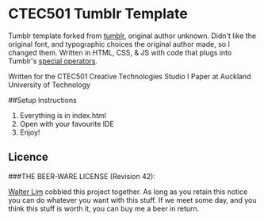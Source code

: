 # CTEC501 Tumblr Template
Tumblr template forked from [tumblr](https://www.tumblr.com/theme/39080), original author unknown. Didn't like the original font, and typographic choices the original author made, so I changed them. Written in HTML, CSS, & JS with code that plugs into Tumblr's [special operators](https://www.tumblr.com/docs/en/custom_themes).

Written for the CTEC501 Creative Technologies Studio I Paper at Auckland University of Technology

##Setup Instructions

1.  Everything is in index.html
2.  Open with your favourite IDE
3.  Enjoy!


## Licence

###THE BEER-WARE LICENSE (Revision 42):

[Walter Lim](mailto:waltissomewhere@gmail.com) cobbled this project together.  As long as you retain this notice you can do whatever you want with this stuff. If we meet some day, and you think this stuff is worth it, you can buy me a beer in return.

